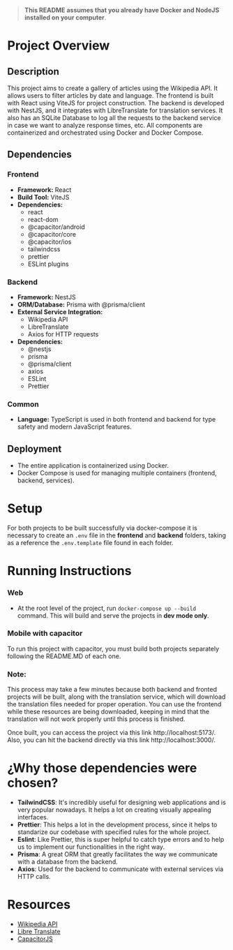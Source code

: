 > **This README assumes that you already have Docker and NodeJS installed on your computer**.

# Project Overview

## Description

This project aims to create a gallery of articles using the Wikipedia API. It allows users to filter articles by date and language. The frontend is built with React using ViteJS for project construction. The backend is developed with NestJS, and it integrates with LibreTranslate for translation services. It also has an SQLite Database to log all the requests to the backend service in case we want to analyze response times, etc. All components are containerized and orchestrated using Docker and Docker Compose.

## Dependencies

### Frontend

- **Framework:** React
- **Build Tool:** ViteJS
- **Dependencies:**
  - react
  - react-dom
  - @capacitor/android
  - @capacitor/core
  - @capacitor/ios
  - tailwindcss
  - prettier
  - ESLint plugins

### Backend

- **Framework:** NestJS
- **ORM/Database:** Prisma with @prisma/client
- **External Service Integration:**
  - Wikipedia API
  - LibreTranslate
  - Axios for HTTP requests
- **Dependencies:**
  - @nestjs
  - prisma
  - @prisma/client
  - axios
  - ESLint
  - Prettier

### Common

- **Language:** TypeScript is used in both frontend and backend for type safety and modern JavaScript features.

## Deployment

- The entire application is containerized using Docker.
- Docker Compose is used for managing multiple containers (frontend, backend, services).

# Setup

For both projects to be built successfully via docker-compose it is necessary to create an `.env` file in the **frontend** and **backend** folders, taking as a reference the `.env.template` file found in each folder.

# Running Instructions

### Web

- At the root level of the project, run `docker-compose up --build` command. This will build and serve the projects in **dev mode only**.

### Mobile with capacitor

To run this project with capacitor, you must build both projects separately following the README.MD of each one.

### Note:

This process may take a few minutes because both backend and fronted projects will be built, along with the translation service, which will download the translation files needed for proper operation. You can use the frontend while these resources are being downloaded, keeping in mind that the translation will not work properly until this process is finished.

Once built, you can access the project via this link http://localhost:5173/.
Also, you can hit the backend directly via this link http://localhost:3000/.

# ¿Why those dependencies were chosen?

- **TailwindCSS**: It's incredibly useful for designing web applications and is very popular nowadays. It helps a lot on creating visually appealing interfaces.
- **Prettier**: This helps a lot in the development process, since it helps to standarize our codebase with specified rules for the whole project.
- **Eslint**: Like Prettier, this is super helpful to catch type errors and to help us to implement our functionalities in the right way.
- **Prisma**: A great ORM that greatly facilitates the way we communicate with a database from the backend.
- **Axios**: Used for the backend to communicate with external services via HTTP calls.

# Resources

- [Wikipedia API](https://api.wikimedia.org/wiki/Feed_API/Reference/Featured_content)
- [Libre Translate](https://libretranslate.com/docs/)
- [CapacitorJS](https://capacitorjs.com/)
